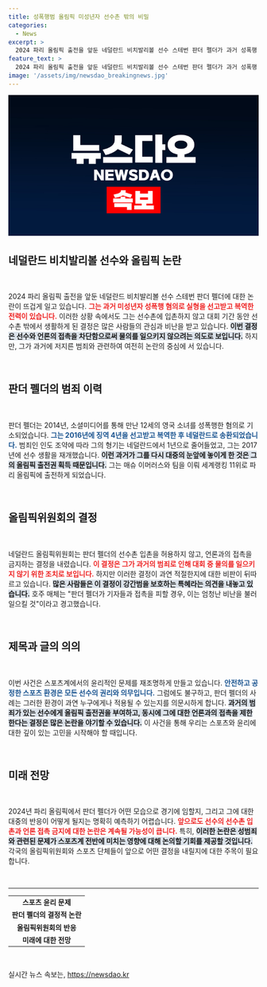 ```yaml
---
title: 성폭행범 올림픽 미성년자 선수촌 밖의 비밀
categories:
  - News
excerpt: >
  2024 파리 올림픽 출전을 앞둔 네덜란드 비치발리볼 선수 스테번 판더 펠더가 과거 성폭행 전과로 논란의 중심에 섰습니다. 선수촌 외부 생활과 언론 접촉 금지 결정이 그를 보호한다는 비판이 제기되고 있습니다.
feature_text: >
  2024 파리 올림픽 출전을 앞둔 네덜란드 비치발리볼 선수 스테번 판더 펠더가 과거 성폭행 전과로 논란의 중심에 섰습니다. 선수촌 외부 생활과 언론 접촉 금지 결정이 그를 보호한다는 비판이 제기되고 있습니다.
image: '/assets/img/newsdao_breakingnews.jpg'
---
```


<p><img src="/assets/img/newsdao_breakingnews.jpg" alt="bookingtag 속보" /></p>

<h2 data-ke-size="size26">네덜란드 비치발리볼 선수와 올림픽 논란</h2>

<p data-ke-size="size16">&nbsp;</p>

<p data-ke-size="size16">2024 파리 올림픽 출전을 앞둔 네덜란드 비치발리볼 선수 스테번 판더 펠더에 대한 논란이 뜨겁게 일고 있습니다. <b><span style="color: #ee2323;">그는 과거 미성년자 성폭행 혐의로 실형을 선고받고 복역한 전력이 있습니다.</span></b> 이러한 상황 속에서도 그는 선수촌에 입촌하지 않고 대회 기간 동안 선수촌 밖에서 생활하게 된 결정은 많은 사람들의 관심과 비난을 받고 있습니다. <b><span style="background-color: #21538527;">이번 결정은 선수와 언론의 접촉을 차단함으로써 물의를 일으키지 않으려는 의도로 보입니다.</span></b> 하지만, 그가 과거에 저지른 범죄와 관련하여 여전히 논란의 중심에 서 있습니다.</p>

<p data-ke-size="size16">&nbsp;</p>

<h2 data-ke-size="size26">판더 펠더의 범죄 이력</h2>

<p data-ke-size="size16">&nbsp;</p>

<p data-ke-size="size16">판더 펠더는 2014년, 소셜미디어를 통해 만난 12세의 영국 소녀를 성폭행한 혐의로 기소되었습니다. <b><span style="color: #1a5490;">그는 2016년에 징역 4년을 선고받고 복역한 후 네덜란드로 송환되었습니다.</span></b> 범죄인 인도 조약에 따라 그의 형기는 네덜란드에서 1년으로 줄어들었고, 그는 2017년에 선수 생활을 재개했습니다. <b><span style="background-color: #21538527;">이런 과거가 그를 다시 대중의 눈앞에 놓이게 한 것은 그의 올림픽 출전권 획득 때문입니다.</span></b> 그는 매슈 이머러스와 팀을 이뤄 세계랭킹 11위로 파리 올림픽에 출전하게 되었습니다.</p>

<p data-ke-size="size16">&nbsp;</p>

<h2 data-ke-size="size26">올림픽위원회의 결정</h2>

<p data-ke-size="size16">&nbsp;</p>

<p data-ke-size="size16">네덜란드 올림픽위원회는 판더 펠더의 선수촌 입촌을 허용하지 않고, 언론과의 접촉을 금지하는 결정을 내렸습니다. <b><span style="color: #ee2323;">이 결정은 그가 과거의 범죄로 인해 대회 중 물의를 일으키지 않기 위한 조치로 보입니다.</span></b> 하지만 이러한 결정이 과연 적절한지에 대한 비판이 뒤따르고 있습니다. <b><span style="background-color: #21538527;">많은 사람들은 이 결정이 강간범을 보호하는 특혜라는 의견을 내놓고 있습니다.</span></b> 호주 매체는 "판더 펠더가 기자들과 접촉을 피할 경우, 이는 엄청난 비난을 불러일으킬 것"이라고 경고했습니다.</p>

<p data-ke-size="size16">&nbsp;</p>

<h2 data-ke-size="size26">제목과 글의 의의</h2>

<p data-ke-size="size16">&nbsp;</p>

<p data-ke-size="size16">이번 사건은 스포츠계에서의 윤리적인 문제를 재조명하게 만들고 있습니다. <b><span style="color: #1a5490;">안전하고 공정한 스포츠 환경은 모든 선수의 권리와 의무입니다.</span></b> 그럼에도 불구하고, 판더 펠더의 사례는 그러한 환경이 과연 누구에게나 적용될 수 있는지를 의문시하게 합니다. <b><span style="background-color: #21538527;">과거의 범죄가 있는 선수에게 올림픽 출전권을 부여하고, 동시에 그에 대한 언론과의 접촉을 제한한다는 결정은 많은 논란을 야기할 수 있습니다.</span></b> 이 사건을 통해 우리는 스포츠와 윤리에 대한 깊이 있는 고민을 시작해야 할 때입니다.</p>

<p data-ke-size="size16">&nbsp;</p>

<h2 data-ke-size="size26">미래 전망</h2>

<p data-ke-size="size16">&nbsp;</p>

<p data-ke-size="size16">2024년 파리 올림픽에서 판더 펠더가 어떤 모습으로 경기에 임할지, 그리고 그에 대한 대중의 반응이 어떻게 될지는 명확히 예측하기 어렵습니다. <b><span style="color: #ee2323;">앞으로도 선수의 선수촌 입촌과 언론 접촉 금지에 대한 논란은 계속될 가능성이 큽니다.</span></b> 특히, <b><span style="background-color: #21538527;">이러한 논란은 성범죄와 관련된 문제가 스포츠계 전반에 미치는 영향에 대해 논의할 기회를 제공할 것입니다.</span></b> 각국의 올림픽위원회와 스포츠 단체들이 앞으로 어떤 결정을 내릴지에 대한 주목이 필요합니다.</p>

<p data-ke-size="size16">&nbsp;</p>

<hr>

<table>
    <tbody>
        <tr>
            <td style="text-align: center; height: 17px;"><b>스포츠 윤리 문제</b></td>
        </tr>
        <tr>
            <td style="text-align: center; height: 17px;"><b>판더 펠더의 결정적 논란</b></td>
        </tr>
        <tr>
            <td style="text-align: center; height: 17px;"><b>올림픽위원회의 반응</b></td>
        </tr>
        <tr>
            <td style="text-align: center; height: 17px;"><b>미래에 대한 전망</b></td>
        </tr>
    </tbody>
</table>

<p data-ke-size="size16">&nbsp;</p>
실시간 뉴스 속보는, <a href="https://newsdao.kr" rel="dofollow">https://newsdao.kr</a>



